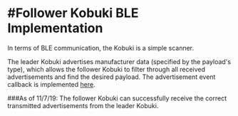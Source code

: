 #Follower Kobuki BLE Implementation
==============

In terms of BLE communication, the Kobuki is a simple scanner. 

The leader Kobuki advertises manufacturer data (specified by the payload's type), which allows the follower Kobuki to filter through all received advertisements and find the desired payload. The advertisement event callback is implemented [here](https://github.com/connorgriffith/EECS149_Follow-The_Leader_Kobukis/blob/144d748381dd85e4e949d9f51b9875b34395b133/ble_adv_listen_template/main.c#L48). 

###As of 11/7/19:
The follower Kobuki can successfully receive the correct transmitted advertisements from the leader Kobuki.

